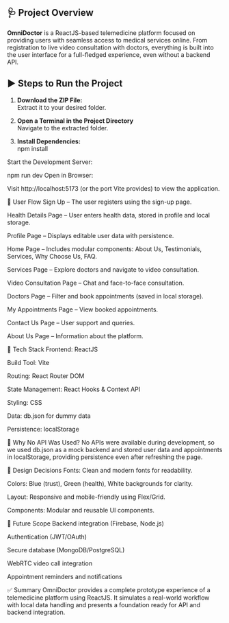 ## 🩺 Project Overview
**OmniDoctor** is a ReactJS-based telemedicine platform focused on providing users with seamless access to medical services online. From registration to live video consultation with doctors, everything is built into the user interface for a full-fledged experience, even without a backend API.

## ▶️ Steps to Run the Project

1. **Download the ZIP File:**  
   Extract it to your desired folder.

2. **Open a Terminal in the Project Directory**  
   Navigate to the extracted folder.

3. **Install Dependencies:**  
   npm install
   
Start the Development Server:

npm run dev
Open in Browser:

Visit http://localhost:5173 (or the port Vite provides) to view the application.

👣 User Flow
Sign Up – The user registers using the sign-up page.

Health Details Page – User enters health data, stored in profile and local storage.

Profile Page – Displays editable user data with persistence.

Home Page – Includes modular components: About Us, Testimonials, Services, Why Choose Us, FAQ.

Services Page – Explore doctors and navigate to video consultation.

Video Consultation Page – Chat and face-to-face consultation.

Doctors Page – Filter and book appointments (saved in local storage).

My Appointments Page – View booked appointments.

Contact Us Page – User support and queries.

About Us Page – Information about the platform.

🧰 Tech Stack
Frontend: ReactJS

Build Tool: Vite

Routing: React Router DOM

State Management: React Hooks & Context API

Styling: CSS

Data: db.json for dummy data

Persistence: localStorage

🔗 Why No API Was Used?
No APIs were available during development, so we used db.json as a mock backend and stored user data and appointments in localStorage, providing persistence even after refreshing the page.

🎨 Design Decisions
Fonts: Clean and modern fonts for readability.

Colors: Blue (trust), Green (health), White backgrounds for clarity.

Layout: Responsive and mobile-friendly using Flex/Grid.

Components: Modular and reusable UI components.

🚀 Future Scope
Backend integration (Firebase, Node.js)

Authentication (JWT/OAuth)

Secure database (MongoDB/PostgreSQL)

WebRTC video call integration

Appointment reminders and notifications

✅ Summary
OmniDoctor provides a complete prototype experience of a telemedicine platform using ReactJS. It simulates a real-world workflow with local data handling and presents a foundation ready for API and backend integration.


